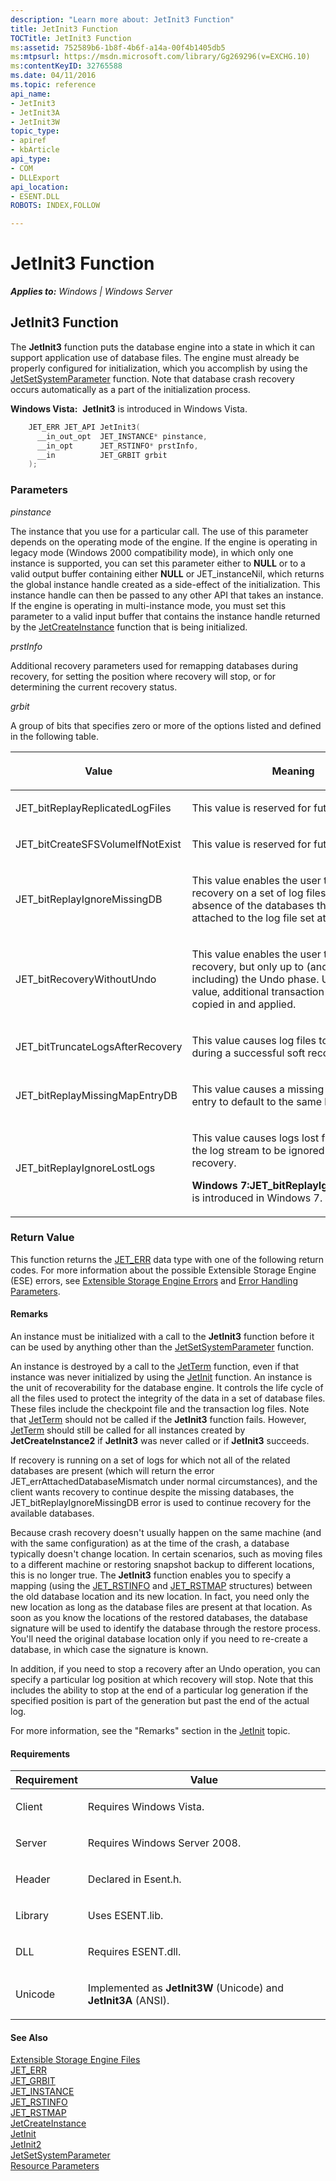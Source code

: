 ```yaml
---
description: "Learn more about: JetInit3 Function"
title: JetInit3 Function
TOCTitle: JetInit3 Function
ms:assetid: 752589b6-1b8f-4b6f-a14a-00f4b1405db5
ms:mtpsurl: https://msdn.microsoft.com/library/Gg269296(v=EXCHG.10)
ms:contentKeyID: 32765588
ms.date: 04/11/2016
ms.topic: reference
api_name: 
- JetInit3
- JetInit3A
- JetInit3W
topic_type: 
- apiref
- kbArticle
api_type: 
- COM
- DLLExport
api_location: 
- ESENT.DLL
ROBOTS: INDEX,FOLLOW

---
```


# JetInit3 Function


_**Applies to:** Windows | Windows Server_

## JetInit3 Function

The **JetInit3** function puts the database engine into a state in which it can support application use of database files. The engine must already be properly configured for initialization, which you accomplish by using the [JetSetSystemParameter](./jetsetsystemparameter-function.md) function. Note that database crash recovery occurs automatically as a part of the initialization process.

**Windows Vista:**  **JetInit3** is introduced in Windows Vista.

```cpp
    JET_ERR JET_API JetInit3(
      __in_out_opt  JET_INSTANCE* pinstance,
      __in_opt      JET_RSTINFO* prstInfo,
      __in          JET_GRBIT grbit
    );
```

### Parameters

*pinstance*

The instance that you use for a particular call. The use of this parameter depends on the operating mode of the engine. If the engine is operating in legacy mode (Windows 2000 compatibility mode), in which only one instance is supported, you can set this parameter either to **NULL** or to a valid output buffer containing either **NULL** or JET_instanceNil, which returns the global instance handle created as a side-effect of the initialization. This instance handle can then be passed to any other API that takes an instance. If the engine is operating in multi-instance mode, you must set this parameter to a valid input buffer that contains the instance handle returned by the [JetCreateInstance](./jetcreateinstance-function.md) function that is being initialized.

*prstInfo*

Additional recovery parameters used for remapping databases during recovery, for setting the position where recovery will stop, or for determining the current recovery status.

*grbit*

A group of bits that specifies zero or more of the options listed and defined in the following table.


| <p>Value</p> | <p>Meaning</p> | 
|--------------|----------------|
| <p>JET_bitReplayReplicatedLogFiles</p> | <p>This value is reserved for future use.</p> | 
| <p>JET_bitCreateSFSVolumeIfNotExist</p> | <p>This value is reserved for future use.</p> | 
| <p>JET_bitReplayIgnoreMissingDB</p> | <p>This value enables the user to run recovery on a set of log files, even in the absence of the databases that were attached to the log file set at some point.</p> | 
| <p>JET_bitRecoveryWithoutUndo</p> | <p>This value enables the user to perform recovery, but only up to (and not including) the Undo phase. Using this value, additional transaction logs can be copied in and applied.</p> | 
| <p>JET_bitTruncateLogsAfterRecovery</p> | <p>This value causes log files to be truncated during a successful soft recovery.</p> | 
| <p>JET_bitReplayMissingMapEntryDB</p> | <p>This value causes a missing database map entry to default to the same location.</p> | 
| <p>JET_bitReplayIgnoreLostLogs</p> | <p>This value causes logs lost from the end of the log stream to be ignored during a recovery.</p><p><strong>Windows 7:JET_bitReplayIgnoreLostLogs</strong> is introduced in Windows 7.</p> | 



### Return Value

This function returns the [JET_ERR](./jet-err.md) data type with one of the following return codes. For more information about the possible Extensible Storage Engine (ESE) errors, see [Extensible Storage Engine Errors](./extensible-storage-engine-errors.md) and [Error Handling Parameters](./error-handling-parameters.md).


#### Remarks

An instance must be initialized with a call to the **JetInit3** function before it can be used by anything other than the [JetSetSystemParameter](./jetsetsystemparameter-function.md) function.

An instance is destroyed by a call to the [JetTerm](./jetterm-function.md) function, even if that instance was never initialized by using the [JetInit](./jetinit-function.md) function. An instance is the unit of recoverability for the database engine. It controls the life cycle of all the files used to protect the integrity of the data in a set of database files. These files include the checkpoint file and the transaction log files. Note that [JetTerm](./jetterm-function.md) should not be called if the **JetInit3** function fails. However, [JetTerm](./jetterm-function.md) should still be called for all instances created by **JetCreateInstance2** if **JetInit3** was never called or if **JetInit3** succeeds.

If recovery is running on a set of logs for which not all of the related databases are present (which will return the error JET_errAttachedDatabaseMismatch under normal circumstances), and the client wants recovery to continue despite the missing databases, the JET_bitReplayIgnoreMissingDB error is used to continue recovery for the available databases.

Because crash recovery doesn't usually happen on the same machine (and with the same configuration) as at the time of the crash, a database typically doesn't change location. In certain scenarios, such as moving files to a different machine or restoring snapshot backup to different locations, this is no longer true. The **JetInit3** function enables you to specify a mapping (using the [JET_RSTINFO](./jet-rstinfo-structure.md) and [JET_RSTMAP](./jet-rstmap-structure.md) structures) between the old database location and its new location. In fact, you need only the new location as long as the database files are present at that location. As soon as you know the locations of the restored databases, the database signature will be used to identify the database through the restore process. You'll need the original database location only if you need to re-create a database, in which case the signature is known.

In addition, if you need to stop a recovery after an Undo operation, you can specify a particular log position at which recovery will stop. Note that this includes the ability to stop at the end of a particular log generation if the specified position is part of the generation but past the end of the actual log.

For more information, see the "Remarks" section in the [JetInit](./jetinit-function.md) topic.

#### Requirements


| Requirement | Value |
|------------|----------|
| <p>Client</p> | <p>Requires Windows Vista.</p> | 
| <p>Server</p> | <p>Requires Windows Server 2008.</p> | 
| <p>Header</p> | <p>Declared in Esent.h.</p> | 
| <p>Library</p> | <p>Uses ESENT.lib.</p> | 
| <p>DLL</p> | <p>Requires ESENT.dll.</p> | 
| <p>Unicode</p> | <p>Implemented as <strong>JetInit3W</strong> (Unicode) and <strong>JetInit3A</strong> (ANSI).</p> | 



#### See Also

[Extensible Storage Engine Files](./extensible-storage-engine-files.md)  
[JET_ERR](./jet-err.md)  
[JET_GRBIT](./jet-grbit.md)  
[JET_INSTANCE](./jet-instance.md)  
[JET_RSTINFO](./jet-rstinfo-structure.md)  
[JET_RSTMAP](./jet-rstmap-structure.md)  
[JetCreateInstance](./jetcreateinstance-function.md)  
[JetInit](./jetinit-function.md)  
[JetInit2](./jetinit2-function.md)  
[JetSetSystemParameter](./jetsetsystemparameter-function.md)  
[Resource Parameters](./resource-parameters.md)
